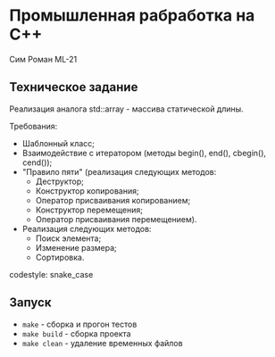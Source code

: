# Промышленная рабработка на С++

Сим Роман ML-21

## Техническое задание

Реализация аналога std::array - массива статической длины.

Требования:
* Шаблонный класс;
* Взаимодействие с итератором (методы begin(), end(), cbegin(), cend());
* "Правило пяти" (реализация следующих методов:
  * Деструктор;
  * Конструктор копирования; 
  * Оператор присваивания копированием; 
  * Конструктор перемещения;
  * Оператор присваивания перемещением).
* Реализация следующих методов:
  * Поиск элемента;
  * Изменение размера;
  * Сортировка.

codestyle: snake_case

## Запуск

- `make` - сборка и прогон тестов
- `make build` - сборка проекта
- `make clean` - удаление временных файлов



[//]: # (Команда для архивации &#40;tar -czf array.tar.gz Array/* Makefile build.sh main.cpp tests/* README.md .gitignore CMakeLists.txt &#41;)